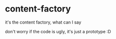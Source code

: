 # content-factory
it's the content factory, what can I say

don't worry if the code is ugly, it's just a prototype :D
